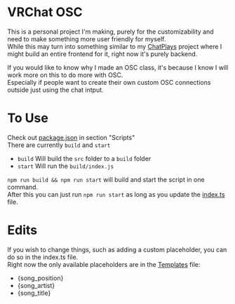 ﻿# VRChat OSC
This is a personal project I'm making, purely for the customizability and need to make something more user friendly for myself.  
While this may turn into something similar to my [ChatPlays](https://github.com/AlgorithmicPolicyIndex/ChatPlays) project where I might build an entire frontend for it, right now it's purely backend.

If you would like to know why I made an OSC class, it's because I know I will work more on this to do more with OSC.  
Especially if people want to create their own custom OSC connections outside just using the chat intput.

# To Use
Check out [package.json](package.json) in section "Scripts"  
There are currently `build` and `start`   
- `build` Will build the `src` folder to a `build` folder
- `start` Will run the `build/index.js`

`npm run build && npm run start` will build and start the script in one command.  
After this you can just run `npm run start` as long as you update the [index.ts](src/index.ts) file.

# Edits
If you wish to change things, such as adding a custom placeholder, you can do so in the index.ts file.  
Right now the only available placeholders are in the [Templates](templates.yaml) file:
- {song_position}
- {song_artist}
- {song_title}
